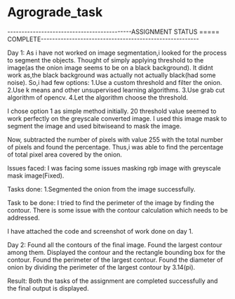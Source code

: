 # Agrograde_task
--------------------------------------------ASSIGNMENT STATUS ===== COMPLETE--------------------------------------------------------


Day 1:
As i have not worked on image segmentation,i looked for the process to segment the objects.
Thought of simply applying threshold to the image(as the onion image seems to be on a black background).
It didnt work as,the black background was actually not actually black(had some noise).
So,i had few options: 
1.Use a custom threshold and filter the onion.
2.Use k means and other unsupervised learning algorithms.
3.Use grab cut algorithm of opencv.
4.Let the algorithm choose the threshold.

I chose option 1 as simple method initially.
20 threshold value seemed to work perfectly on the greyscale converted image.
I used this image mask to segment the image and used bitwiseand to mask the image.

Now, subtracted the number of pixels with value 255 with the total number of pixels and found the percentage.
Thus,i was able to find the percentage of total pixel area covered by the onion.

Issues faced:
I was facing some issues masking rgb image with greyscale mask image(Fixed).

Tasks done:
1.Segmented the onion from the image successfully.

Task to be done:
I tried to find the perimeter of the image by finding the contour.
There is some issue with the contour calculation which needs to be addressed.

I have attached the code and screenshot of work done on day 1.


Day 2:
Found all the contours of the final image.
Found the largest contour among them.
Displayed the contour and the rectangle bounding box for the contour.
Found the perimeter of the largest contour.
Found the diameter of onion by dividing the perimeter of the largest contour by 3.14(pi).

Result:
Both the tasks of the assignment are completed successfully and the final output is displayed.
